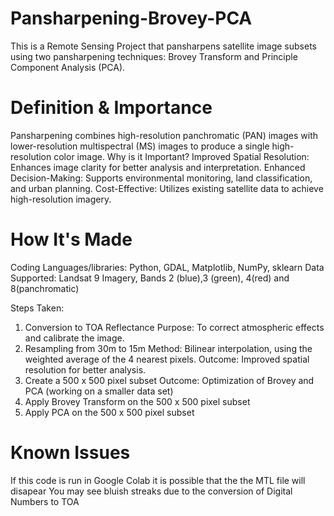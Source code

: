 # Pansharpening-Brovey-PCA
This is a Remote Sensing Project that pansharpens satellite image subsets using two pansharpening techniques: Brovey Transform and Principle Component Analysis (PCA).

# Definition & Importance
Pansharpening combines high-resolution panchromatic (PAN) images with lower-resolution multispectral (MS) images to produce a single high-resolution color image.
Why is it Important?
Improved Spatial Resolution: Enhances image clarity for better analysis and interpretation.
Enhanced Decision-Making: Supports environmental monitoring, land classification, and urban planning.
Cost-Effective: Utilizes existing satellite data to achieve high-resolution imagery.

# How It's Made
Coding Languages/libraries: Python, GDAL, Matplotlib, NumPy, sklearn
Data Supported: Landsat 9 Imagery, Bands 2 (blue),3 (green), 4(red) and 8(panchromatic)

Steps Taken:
1) Conversion to TOA Reflectance
    Purpose: To correct atmospheric effects and calibrate the image.
2) Resampling from 30m to 15m
    Method: Bilinear interpolation, using the weighted average of the 4 nearest pixels.
    Outcome: Improved spatial resolution for better analysis.
3) Create a 500 x 500 pixel subset
   Outcome: Optimization of Brovey and PCA (working on a smaller data set)
5) Apply Brovey Transform on the 500 x 500 pixel subset
6) Apply PCA on the 500 x 500 pixel subset

# Known Issues
If this code is run in Google Colab it is possible that the the MTL file will disapear 
You may see bluish streaks due to the conversion of Digital Numbers to TOA


